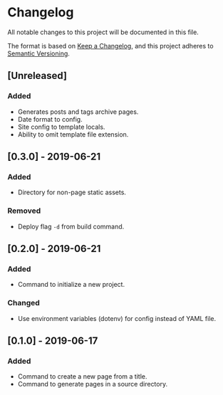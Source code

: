 # Changelog
All notable changes to this project will be documented in this file.

The format is based on [Keep a Changelog](https://keepachangelog.com/en/1.0.0/),
and this project adheres to [Semantic Versioning](https://semver.org/spec/v2.0.0.html).

## [Unreleased]
### Added
- Generates posts and tags archive pages.
- Date format to config.
- Site config to template locals.
- Ability to omit template file extension.

## [0.3.0] - 2019-06-21
### Added
- Directory for non-page static assets.

### Removed
- Deploy flag `-d` from build command.

## [0.2.0] - 2019-06-21
### Added
- Command to initialize a new project.

### Changed
- Use environment variables (dotenv) for config instead of YAML file.

## [0.1.0] - 2019-06-17
### Added
- Command to create a new page from a title.
- Command to generate pages in a source directory.
